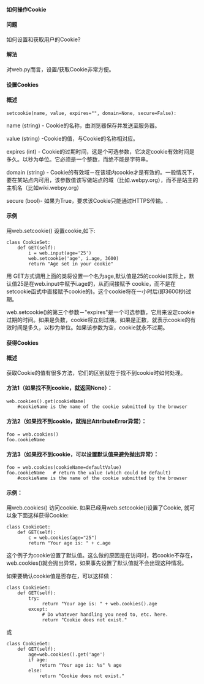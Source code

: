  

#### 如何操作Cookie




#### 问题



如何设置和获取用户的Cookie?




#### 解法



对web.py而言，设置/获取Cookie非常方便。




#### 设置Cookies




#### 概述




```
setcookie(name, value, expires="", domain=None, secure=False): 

```




name (string) - Cookie的名称，由浏览器保存并发送至服务器。


value (string) -Cookie的值，与Cookie的名称相对应。


expires (int) - Cookie的过期时间，这是个可选参数，它决定cookie有效时间是多久。以秒为单位。它必须是一个整数，而绝不能是字符串。


domain (string) - Cookie的有效域－在该域内cookie才是有效的。一般情况下，要在某站点内可用，该参数值该写做站点的域（比如.webpy.org），而不是站主的主机名（比如wiki.webpy.org）


secure (bool)- 如果为True，要求该Cookie只能通过HTTPS传输。.



#### 示例



用web.setcookie() 设置cookie,如下:




```
class CookieSet:
    def GET(self):
        i = web.input(age='25')
        web.setcookie('age', i.age, 3600)
        return "Age set in your cookie"

```


用 GET方式调用上面的类将设置一个名为age,默认值是25的cookie(实际上，默认值25是在web.input中赋予i.age的，从而间接赋予 cookie，而不是在setcookie函式中直接赋予cookie的)。这个cookie将在一小时后(即3600秒)过期。



web.setcookie()的第三个参数－"expires"是一个可选参数，它用来设定cookie过期的时间。如果是负数，cookie将立刻过期。如果是正数，就表示cookie的有效时间是多久，以秒为单位。如果该参数为空，cookie就永不过期。




#### 获得Cookies




#### 概述



获取Cookie的值有很多方法，它们的区别就在于找不到cookie时如何处理。




#### 方法1（如果找不到cookie，就返回None）：




```
web.cookies().get(cookieName)  
    #cookieName is the name of the cookie submitted by the browser

```



#### 方法2（如果找不到cookie，就抛出AttributeError异常）：




```
foo = web.cookies()
foo.cookieName

```



#### 方法3（如果找不到cookie，可以设置默认值来避免抛出异常）：




```
foo = web.cookies(cookieName=defaultValue)
foo.cookieName   # return the value (which could be default)
    #cookieName is the name of the cookie submitted by the browser

```



#### 示例：



用web.cookies() 访问cookie.  如果已经用web.setcookie()设置了Cookie, 就可以象下面这样获得Cookie:




```
class CookieGet:
    def GET(self):
        c = web.cookies(age="25")
        return "Your age is: " + c.age

```


这个例子为cookie设置了默认值。这么做的原因是在访问时，若cookie不存在，web.cookies()就会抛出异常，如果事先设置了默认值就不会出现这种情况。



如果要确认cookie值是否存在，可以这样做：




```
class CookieGet:
    def GET(self):
        try: 
             return "Your age is: " + web.cookies().age
        except:
             # Do whatever handling you need to, etc. here.
             return "Cookie does not exist."

```


或




```
class CookieGet:
    def GET(self):
        age=web.cookies().get('age')
        if age:
            return "Your age is: %s" % age
        else:
            return "Cookie does not exist."

```




 
 


